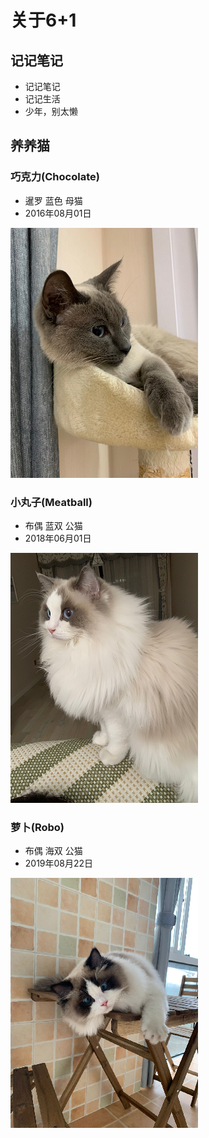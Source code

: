 # 关于6+1

## 记记笔记

- 记记笔记
- 记记生活
- 少年，别太懒


## 养养猫

### 巧克力(Chocolate)

- 暹罗 蓝色 母猫  
- 2016年08月01日
<time-diff date="2016-08-01"></time-diff>

<img src='./images/chocolate.png' ></img>


### 小丸子(Meatball)

- 布偶 蓝双 公猫
- 2018年06月01日
<time-diff date="2018-06-01"></time-diff>

<img src='./images/meatball.png' ></img>


### 萝卜(Robo)

- 布偶 海双 公猫
- 2019年08月22日
<time-diff date="2019-08-22"></time-diff>

<img src='./images/robo.png' ></img>
